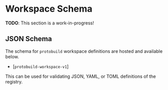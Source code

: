 # Workspace Schema

**TODO**: This section is a work-in-progress!

## JSON Schema

The schema for `protobuild` workspace definitions are hosted and available below.

* [`protobuild-workspace-v1`]

This can be used for validating JSON, YAML, or TOML definitions of the registry.
